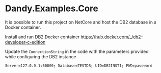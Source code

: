 Dandy.Examples.Core
===========================================

It is possible to run this project on NetCore and host the DB2 database in a Docker container.

Install and run DB2 Docker container
https://hub.docker.com/_/db2-developer-c-edition

Update the `ConnectionString` in the code with the parameters provided while configuring the DB2 instance

`Server=127.0.0.1:50000; Database=TESTDB; UID=DB2INST1; PWD=password`

